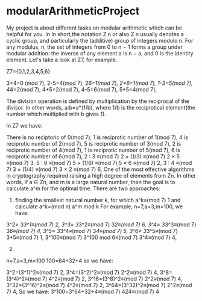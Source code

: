 # modularArithmeticProject
My project is about different tasks on modular arithmetic which can be helpful for you. In In short,the notation Z n or also Z n usually denotes a cyclic group, and particularly
the (additive) group of integers modulo n. For any modulus, n, the set of integers from 0 to n − 1 forms a group under modular addition: the inverse of any element a is n − a,
and 0 is the identity element. Let's take a look at Z7, for example.

Z7={0,1,2,3,4,5,6}


3+4=0 (mod 7),                                               2-5=4(mod 7),                                                            2*6=1(mod 7),
2+6=1(mod 7),                                             1-3=5(mod 7),                                                            4*4=2(mod 7),
4+5=2(mod 7),                                               4-5=6(mod 7),                                                            5*5=4(mod 7),  


The division operation is defined by multiplication by the reciprocal of the divisor. In other words, a:b=a*(1/b), where 1/b is the reciprotical element(the number which
multiplied with b gives 1).

In Z7 we have:

There is no reciptoric of 0(mod 7), 
1 is reciprotic number of 1(mod 7),
4 is reciprotic number of 2(mod 7),
5 is reciprotic number of 3(mod 7),
2 is reciprotic number of 4(mod 7),
1 is reciprotic number of 5(mod 7),
6 is reciprotic number of 6(mod 7),
2 : 3 ≡(mod 7) 2 × (1/3) ≡(mod 7) 2 × 5 ≡(mod 7) 3,
5 : 6 ≡(mod 7) 5 × (1/6) ≡(mod 7) 5 × 6 ≡(mod 7) 2,
3 : 4 ≡(mod 7) 3 × (1/4) ≡(mod 7) 3 × 2 ≡(mod 7) 6,
One of the most effective algorithms in cryptography required raising a high degree of elements from Zn. In other words, if a ∈ Zn, and m is a large natural number, 
then the goal is to calculate a^m for the optimal time. There are two approaches:
1) finding the smallest natural number k, for which a^k≡(mod 7) 1 and calculate a^k=(mod n) a^m mod k
For example, n=7,a=3,m=100, we have:


3^2= 3*3^1≡(mod 7) 2,
3^3= 3*3^2≡(mod 7) 3*2≡(mod 7) 6,
3^4= 3*3^3≡(mod 7) 3*6≡(mod 7) 4,
3^5= 3*3^4≡(mod 7) 3*4≡(mod 7) 5,
3^6= 3*3^5≡(mod 7) 3*5≡(mod 7) 1,
3^100≡(mod 7) 3^100 mod 6≡(mod 7) 3^4≡(mod 7) 4,


2)
n=7,a=3,m=100
100=64+32+4 so we have:


3^2=(3^1)^2≡(mod 7) 2,
3^4=(3^2)^2≡(mod 7) 2^2≡(mod 7) 4,
3^8=(3^4)^2≡(mod 7) 4^2≡(mod 7) 2,
3^16=(3^8)^2≡(mod 7) 2^2≡(mod 7) 4,
3^32=(3^16)^2≡(mod 7) 4^2≡(mod 7) 2,
3^64=(3^32)^2≡(mod 7) 2^2≡(mod 7) 4,
So we have:
3^100=3^64+32+4≡(mod 7) 4*2*4≡(mod 7) 4

